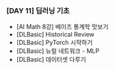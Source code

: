 ### [DAY 11] 딥러닝 기초

- [AI Math 8강] 베이즈 통계학 맛보기
- [DLBasic] Historical Review
- [DLBasic] PyTorch 시작하기
- [DLBasic] 뉴럴 네트워크 - MLP
- [DLBasic] 데이터셋 다루기

